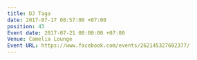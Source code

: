 ```yaml
---
title: DJ Taga
date: 2017-07-17 08:57:00 +07:00
position: 43
Event date: 2017-07-21 00:00:00 +07:00
Venue: Camelia Lounge
Event URL: https://www.facebook.com/events/262145327602377/
---
```


